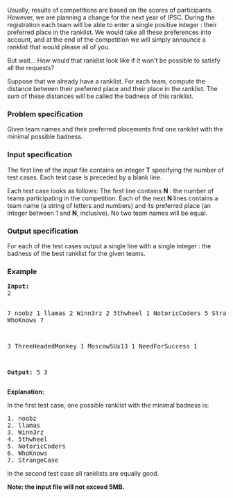 <p>Usually, results of competitions are based on the scores of participants. However, we are planning a change for the next year of IPSC. During the registration each team will be able to enter a single positive integer : their preferred place in the ranklist. We would take all these preferences into account, and at the end of the competition we will simply announce a ranklist that would please all of you. </p>

<p>But wait... How would that ranklist look like if it won't be possible to satisfy all the requests? </p>

<p>Suppose that we already have a ranklist. For each team, compute the distance between their preferred place and their place in the ranklist. The sum of these distances will be called the badness of this ranklist. </p>

<h3>Problem specification</h3>
<p>Given team names and their preferred placements find one ranklist with the minimal possible badness. </p>

<h3>Input specification</h3>
<p>The first line of the input file contains an integer <b>T</b> specifying the number of test cases. Each test case is preceded by a blank line. </p>

<p>Each test case looks as follows: The first line contains <b>N</b> : the number of teams participating in the competition. Each of the next <b>N</b> lines contains a team name (a string of letters and numbers) and its preferred place (an integer between 1 and <b>N</b>, inclusive). No two team names will be equal. </p>

<h3>Output specification</h3>
<p>For each of the test cases output a single line with a single integer : the badness of the best ranklist for the given teams. </p>

<h3>Example</h3>
<pre><b>Input:</b>
2

7
noobz 1
llamas 2
Winn3rz 2
5thwheel 1
NotoricCoders 5
StrangeCase 7
WhoKnows 7

3
ThreeHeadedMonkey 1
MoscowSUx13 1
NeedForSuccess 1

<b>Output:</b>
5
3
</pre>

<b>Explanation:</b>
<p>In the first test case, one possible ranklist with the minimal badness is:</p>
<pre>1. noobz
2. llamas
3. Winn3rz
4. 5thwheel
5. NotoricCoders
6. WhoKnows
7. StrangeCase
</pre>
<p>In the second test case all ranklists are equally good.</p>
<b>Note: the input file will not exceed 5MB.</b>